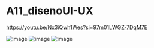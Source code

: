 # A11_disenoUI-UX
https://youtu.be/Nx3iQwh1Wes?si=97m01LWGZ-7DqM7E


![image](https://github.com/HiramJJG/A11-DISENOUI-UX/assets/144726165/46a3668d-bae4-4d83-9748-b0665924cae1)
![image](https://github.com/HiramJJG/A11-DISENOUI-UX/assets/144726165/69afd58b-72ef-4493-b8b1-ee2e4289687e)
![image](https://github.com/HiramJJG/A11-DISENOUI-UX/assets/144726165/8558a7c0-21e6-4477-a204-5f787304d2ac)



